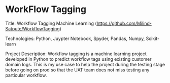 # WorkFlow Tagging


Title:  Workflow Tagging Machine Learning 
(https://github.com/Milind-Satpute/WorkflowTagging)

Technologies: Python, Juypter Notebook, Spyder, Pandas, Numpy, Scikit-learn

Project Description: Workflow tagging is a machine learning project developed in Python to predict workflow tags using existing customer domain logs. This is my use case to help the project during the testing stage before going on prod so that the UAT team does not miss testing any particular workflow. 
